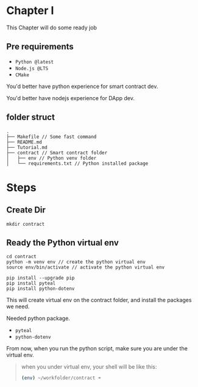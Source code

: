 # Chapter I

This Chapter will do some ready job

## Pre requirements
- `Python @latest`
- `Node.js @LTS`
- `CMake`

You'd better have python experience for smart contract dev.

You'd better have nodejs experience for DApp dev.

## folder struct
```
.
├── Makefile // Some fast command
├── README.md
├── Tutorial.md
├── contract // Smart contract folder
│   ├── env // Python venv folder
│   └── requirements.txt // Python installed package

```

# Steps

## Create Dir
```
mkdir contract
```

## Ready the Python virtual env

```
cd contract
python -m venv env // create the python virtual env
source env/bin/activate // activate the python virtual env

pip install --upgrade pip
pip install pyteal
pip install python-dotenv
```

This will create virtual env on the contract folder, and install the packages we need.

Needed python package.
- `pyteal`
- `python-dotenv`

From now, when you run the python script, make sure you are under the virtual env.

> when you under virtual env, your shell will be like this:
> ```bash
> (env) ~/workfolder/contract ➜ 
> ```
